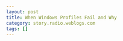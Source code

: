```yaml
---
layout: post
title: When Windows Profiles Fail and Why
category: story.radio.weblogs.com
tags: []
---
```

<head>
<meta http-equiv="Content-Type" content="text/html; charset=UTF-8">
    <meta http-equiv="Expires" content="Mon, 01 Jan 1990 01:00:00 GMT">
    <title>When Windows Profiles Fail and Why</title>
    <style type="text/css">
      body {
        margin-top: 0px;
        margin-left: 0px;
        margin-right: 0px;
        margin-bottom: 0px;
        }

      body, td, p {
        font-family: verdana, sans-serif;
        font-size: 90%;
        }

      h2 { 
        font-family: Verdana, Arial, Helvetica, sans-serif; font-size: 24px; font-weight: bold
        }
      .header {
        font-family: Verdana, Arial, Helvetica, sans-serif; font-size: 40px; font-weight: bold
        }
      .realsmall {
        font-family: Verdana, Arial, Helvetica, sans-serif; font-size: 9px;
        }
      .small {
        font-family: Verdana, Arial, Helvetica, sans-serif; font-size: 10px;
        }
      </style>
    </head>

| 

 |

| ![](http://radio.weblogs.com/0103807/images/trans60x60.gif)  
 | Last updated: 9/6/2002; 10:06:38 AM  
 | ![](http://radio.weblogs.com/0103807/images/trans60x60.gif) |

| ![](http://radio.weblogs.com/0103807/images/trans60x1.gif)  
 | 

<font size="+3"><b><a href="http://radio.weblogs.com/0103807/" style="color:black; text-decoration:none">The FuzzyBlog!</a></b></font>  
_Marketing 101. Consulting 101. PHP Consulting. Random geeky stuff. I Blog Therefore I Am._

<font size="+1"><b>When Windows Profiles Fail and Why</b></font>

**NOTE** : This has been on my website since April but I keep getting nice emails about it so I thought I'd blog it.&nbsp; Ignore if you saw it on my site.

![](http://www.fuzzygroup.net/writing/images/whenwi1.jpg)

<font size="2"><b>Oh those dirty monkeys! <br>Barbados monkey stealing fruit from breakfast</b></font>

### Windows Profiles: Just Pull the Power!&nbsp;

In another essay, I described how [I don't like to fix computers](http://www.fuzzygroup.net/writing/whensoundcardsfail.htm) when they break. I just went thru this twice recently with the same problem and I thought my experiences might be useful to someone else since even with the power of [Google](http://www.google.com/) and [QueryServer](http://www.queryserver.com/web.htm), I couldn't find an explanation.&nbsp; After some digging and thinking, I think I now understand it -- even if, perhaps, Microsoft doesn't want to admit to the problem.

Here's what happened:&nbsp;

- I had been using my computer the night before, doing some development with [PHP](http://www.php.net/) (if you care) and shut down 
- The next morning when I started up and logged in, I got a message from Windows that "My Profile Could Not Be Loaded" (if I can dig up the screen cap, I'll add it) 
- I was able to log in but every single customization, the Documents menu, Internet Explorer Favorites, Email settings, Access to my Outlook PST -- gone! 
- Windows recommended that I create a new account for myself since the profile was corrupted. 

Wonderful.&nbsp; Bloody wonderful.&nbsp; I dutifully followed Microsoft's directions after searches of [http://support.microsoft.com/](http://support.microsoft.com/) yielded not very much.&nbsp; It put me out of commission for a day or so recreating stuff.&nbsp; I wasn't happy but I dealt with it.

Then it happened again.&nbsp; On a different computer.&nbsp; And I got angry so it was time to figure it out.

Here are my machine configurations:

- First Crash 
  - Emachines Celeron Box 
  - 192 megs of Ram 
  - Windows 2000 Server 
- Second Crash 
  - Compaq Deskpro 
  - 256 megs of ram&nbsp; 
  - Windows 2000&nbsp; 

Now, perhaps I can rationalize the first crash as "[Emachines](http://www.emachines.com/) isn't all that good" (actually that's true, they really are excellent).&nbsp; But the second crash??? [Compaq](http://www.compaq.com/) makes damn good hardware.&nbsp; What the heck was going on...

The first step in debugging is looking for commonality:

- Both profiles were corrupted when I logged in.&nbsp; This pretty much means that the corruption had been sometime prior.&nbsp; Given that I generally leave my computers on 24x7, I generally remember my shutdowns. 
- On both machines I had followed my usual work style -- which is fairly intensive multitasking (see below) 
- On both machines I had gotten an unusual error message: Out of Memory.&nbsp; I haven't seen an out of memory error in literally years so this stood out in my memory&nbsp; 

I've had friends kid me about the amount of multitasking I do.&nbsp; I've also been known as "The King of Browser Windows".&nbsp; Shown below is a screen capture of my Windows task bar that shows the amount of Windows I generally have open:

### ![](http://www.fuzzygroup.net/writing/images/whenwi2.jpg)

Yes, I know that this amounts to a lot of Windows but here's why.

- Most of them are browser Windows, not programs.&nbsp; I generally don't run more than Project and FrontPage together along with Outlook and a lightweight code editor.&nbsp;&nbsp; 
- I view browser windows as "Virtual Paper".&nbsp; Just as I have a messy desk, I also have a messy set of Windows.&nbsp; Why?&nbsp; When you are doing technical work, you need to look stuff up and then test it.&nbsp; That usually adds up quickly as follows:&nbsp; 
  - A Browser open to Google 
  - Four or Five browser windows open to different technical topics, each one usually solving 1/8 to 1/3 of the current problem 
  - A window open to [Slashdot](http://www.slashdot.com/) for relieving development brain fry 
  - Two Browser windows open to my SQL database's web based admin tools, one for querying and the other for checking / inserting 
  - Four or five browser windows for testing different pages I am developing&nbsp; 

Its pretty easy to add that up and get up to 10 or 15 browser windows and then just add some random surfing to the mix and you get more.

Could it be that lots of browser windows add up to memory loss?&nbsp; As best as I can tell, the answer is "YES".&nbsp; I haven't been able to definitively confirm this but its the only answer I have and some links on the web (no, I don't have them handy right now) seem to agree with me.&nbsp; Even if this is true, why running out of memory affect the profile?

The key here lies in understanding running out of memory and when the Windows profile is saved.&nbsp; When you run out of memory on a computer, what happens is pretty, well, **random**.&nbsp; What seems to have happened to me is that when I ran out of memory, the parts of memory that contained the Windows profile were corrupted.&nbsp; Windows 2000 (and NT) seems to keep the user's profile entirely in memory at all times.&nbsp; For performance this makes a lot of sense.&nbsp; For robustness and safety, it doesn't.&nbsp; Anyway, this means that when the profile gets corrupted, you have a big problem.&nbsp; Now, here is the key point: Windows 2000 (and again NT) only writes the profile at Shutdown or Restart.&nbsp; Its at this point only when the corruption is an issue for you.&nbsp; If you can avoid the saving of the corrupted profile then you are ok.

### Don't Turn it Off: PULL THE PLUG (literally)!

Here is the key thing: If you want to NOT have your profile saved after an out of memory condition, the machine has to move into an off condition.&nbsp; Note that I didn't say "be turned off".&nbsp; On newer machines, the power switch actually triggers the Windows shut down process.&nbsp; It happens on my Compaq Deskpro and I've seen it on other machines.&nbsp;&nbsp;

Here's what you have to do: Pull The Plug!

This is definitely not advice that I want to give and it is something that you generally shouldn't do but... Here is my process for this:&nbsp;

- Close all open applications and browser windows 
- Email and IM too 
- Let your machine sit quietly for ten or minutes or so until you hear NO hard disc activity 
- Reach around the back and pull out the power cord 

The reason for this (fairly silly I'll admit) process is that what you don't want to do is turn the power off while the computer is actually writing to disc.&nbsp; This can cause a hard drive crash and that would be even worse than a corrupted profile.&nbsp; Still, with Windows (not Linux / Unix), as long as no drive activity is going on, you should be ok with this.

**Moral of the story** : Watch for this error message if you use Windows 2000 or NT.&nbsp; Pull the plug.&nbsp;

### Note to Microsoft: Fix Your Search Engine, Please!&nbsp;

Just a side note to Microsoft, could you please improve the search engine at [http://support.microsoft.com/](http://support.microsoft.com/).&nbsp; I can't remember the last time I had such a bad search experience.&nbsp; It looks better since Windows XP came out but seems to have the same bad experience underneath.&nbsp; Among my gripes are that you don't use " " marks for exact phrase searches. I have to open up the advanced options and then pick "Exact Phrase".&nbsp; Come on here...&nbsp; Pretty much every search engine on the Internet uses " " marks.&nbsp; There are some other things that I'll talk about another time.

- Links from support about "[Corrupt Profile](http://search.support.microsoft.com/search/default.aspx?Catalog=LCID%3D1033%26CDID%3DEN-US-KB%26PRODLISTSRC%3DON&Product=msall&Query=Corrupt%2520Profile&Queryc=Corrupt+Profile&REF=false&srchstep=0&KeywordType=PHRASE&Titles=false&numDays=&maxResults=25)" (3 results) 
- Links from support about "[Corrupted Profile](http://search.support.microsoft.com/search/default.aspx?Catalog=LCID%3D1033%26CDID%3DEN-US-KB%26PRODLISTSRC%3DON&Product=msall&Query=Corrupted%2520Profile&Queryc=Corrupted+Profile&REF=false&srchstep=0&KeywordType=PHRASE&Titles=false&numDays=&maxResults=25)" (8 results) 
- Links from Google about "[corrupted profile](http://www.google.com/search?hl=en&ie=UTF8&oe=UTF8&q=%22Corrupted+Profile%22+)" (188 results) 

<script src="http://radiocomments.userland.com/comments?u=103807&amp;c=counts" type="text/javascript"></script>[comment&nbsp;[<script type="text/javascript" language="JavaScript">commentCounter ("stories/2002/09/06/whenWindowsProfilesFailAndWhy")</script>]](http://radiocomments.userland.com/comments?u=103807&p=stories%2F2002%2F09%2F06%2FwhenWindowsProfilesFailAndWhy&link=http%3A%2F%2Fradio.weblogs.com%2F0103807%2Fstories%2F2002%2F09%2F06%2FwhenWindowsProfilesFailAndWhy.txt "Click here to comment on this page.")

<script language="JavaScript" type="text/javascript"><!--
	var imageUrl = "http://radio.xmlstoragesystem.com/weblogStats/count.gif";
	var imageTag = "<img src=\"" + imageUrl + "?group=radio1&usernum=103807&referer=" + escape (document.referrer) + "\" height=\"1\" width=\"1\">";
	document.write (imageTag);
	//--></script>

 | ![](http://radio.weblogs.com/0103807/images/trans60x1.gif)  
 |
| ![](http://radio.weblogs.com/0103807/images/trans60x60.gif)  
 | Copyright 2002 © The FuzzyStuff  
 | ![](http://radio.weblogs.com/0103807/images/trans60x60.gif)  
 |

